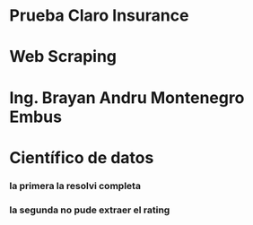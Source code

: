 # Prueba Claro Insurance
# Web Scraping
# Ing. Brayan Andru Montenegro Embus
# Científico de datos 
### la primera la resolvi completa
### la segunda no pude extraer el rating
